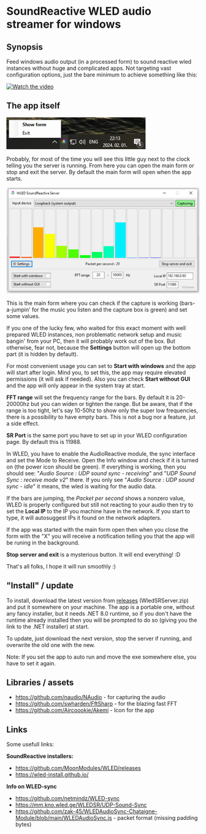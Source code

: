 # SoundReactive WLED audio streamer for windows

## Synopsis

Feed windows audio output (in a processed form) to sound reactive wled instances without huge and complicated apps.  Not targeting vast configuration options, just the bare minimum to achieve something like this:

[![Watch the video](https://img.youtube.com/vi/uMCMXIF_DOo/hqdefault.jpg)](https://www.youtube.com/embed/uMCMXIF_DOo)

## The app itself

![Main form](assets/Screenshots/SysTray.png)

Probably, for most of the time you will see this little guy next to the clock telling you the server is running. From here you can open the main form or stop and exit the server.
By default the main form will open when the app starts.

![Main form](assets/Screenshots/Screenshot_3.png)

This is the main form where you can check if the capture is working (bars-a-jumpin' for the music you listen and the capture box is green) and set some values.

If you one of the lucky few, who waited for this exact moment with well prepared WLED instances, non problematic network setup and music bangin' from your PC, then it will probably work out of the box. 
But otherwise, fear not, because the **Settings** button will open up the bottom part (it is hidden by default).

For most convenient usage you can set to **Start with windows** and the app will start after login. Mind you, to set this, the app may require elevated permissions (it will ask if needed).
Also you can check **Start without GUI** and the app will only appear in the system tray at start.

**FFT range** will set the frequency range for the bars. By default it is 20-20000hz but you can widen or tighten the range. But be aware, that if the range is too tight, let's say 10-50hz to show only the super low frequencies, there is a possibility to have empty bars. This is not a bug nor a feature, jut a side effect.

**SR Port** is the same port you have to set up in your WLED configuration page. By default this is 11988.

In WLED, you have to enable the AudioReactive module, the sync interface and set the Mode to Receive. Open the Info window and check if it is turned on (the power icon should be green). If everything is working, then you should see: "*Audio Source : UDP sound sync - receiving*" and "*UDP Sound Sync : receive mode v2*" there.
If you only see "*Audio Source : UDP sound sync - idle*" it means, the wled is waiting for the audio data.

If the bars are jumping, the *Packet per second* shows a nonzero value, WLED is properly configured but still not reacting to your audio then try to set the **Local IP** to the IP you machine have in the network. If you start to type, it will autosuggest IPs it found on the network adapters.

If the app was started with the main form open then when you close the form with the "X" you will receive a notification telling you that the app will be runing in the background.

**Stop server and exit** is a mysterious button. It will end everything! :D

That's all folks, I hope it will run smoothly :)

## "Install" / update

To install, download the latest version from [releases](https://github.com/Victoare/SR-WLED-audio-server-win/releases/latest) (WledSRServer.zip) and put it somewhere on your machine. 
The app is a portable one, without any fancy installer, but it needs .NET 8.0 runtime, so if you don't have the runtime already installed then you will be prompted to do so (giving you the link to the .NET installer) at start.

To update, just download the next version, stop the server if running, and overwrite the old one with the new.

Note: If you set the app to auto run and move the exe somewhere else, you have to set it again.

## Libraries / assets
- https://github.com/naudio/NAudio - for capturing the audio
- https://github.com/swharden/FftSharp - for the blazing fast FFT
- https://github.com/Aircoookie/Akemi - Icon for the app

## Links
Some usefull links:

**SoundReactive installers:**
- https://github.com/MoonModules/WLED/releases 
- https://wled-install.github.io/ 

**Info on WLED-sync**
- https://github.com/netmindz/WLED-sync
- https://mm.kno.wled.ge/WLEDSR/UDP-Sound-Sync
- https://github.com/zak-45/WLEDAudioSync-Chataigne-Module/blob/main/WLEDAudioSync.js - packet format (missing padding bytes)
